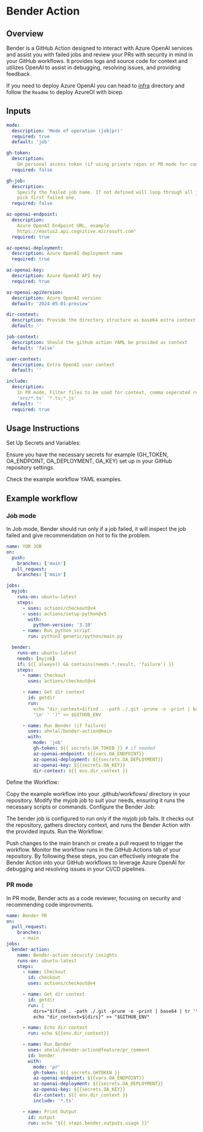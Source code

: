 # Bender Action

## Overview

Bender is a GitHub Action designed to interact with Azure OpenAI services and
assist you with failed jobs and review your PRs with security in mind in your
GitHub workflows. It provides logs and source code for context and utilizes
OpenAI to assist in debugging, resolving issues, and providing feedback.

If you need to deploy Azure OpenAI you can head to [infra](/infra) directory and
follow the `Readme` to deploy AzureOI with bicep.

## Inputs

```yml
mode:
  description: 'Mode of operation (job|pr)'
  required: true
  default: 'job'

gh-token:
  description:
    GH personal access token (if using private repos or PR mode for commenting
  required: false

gh-job:
  description:
    Specify the failed job name. If not defined will loop through all job and
    pick first failed one.
  required: false

az-openai-endpoint:
  description:
    Azure OpenAI Endpoint URL, example
    https://eastus2.api.cognitive.microsoft.com"
  required: true

az-openai-deployment:
  description: Azure OpenAI deployment name
  required: true

az-openai-key:
  description: Azure OpenAI API Key
  required: true

az-openai-apiVersion:
  description: Azure OpenAI version
  default: '2024-05-01-preview'

dir-context:
  description: Provide the directory structure as base64 extra context
  default: ''

job-context:
  description: Should the github action YAML be provided as context
  default: 'false'

user-context:
  description: Extra OpenAI user context
  default: ''

include:
  description:
    In PR mode, Filter files to be used for context, comma seperated regex i.e.
    'src/*.ts' '*.ts;*.js'
  default: ''
  required: true
```

## Usage Instructions

Set Up Secrets and Variables:

Ensure you have the necessary secrets for example (GH_TOKEN, OA_ENDPOINT,
OA_DEPLOYMENT, OA_KEY) set up in your GitHub repository settings.

Check the example workflow YAML examples.

## Example workflow

### Job mode

In Job mode, Bender should run only if a job failed, it will inspect the job
failed and give recommendation on hot to fix the problem.

```YAML
name: YOR JOB
on:
  push:
    branches: ['main']
  pull_request:
    branches: ['main']

jobs:
  myjob:
    runs-on: ubuntu-latest
    steps:
      - uses: actions/checkout@v4
      - uses: actions/setup-python@v5
        with:
          python-version: '3.10'
      - name: Run python script
        run: python3 generic/python/main.py

  bender:
    runs-on: ubuntu-latest
    needs: [myjob]
    if: ${{ always() && contains(needs.*.result, 'failure') }}
    steps:
      - name: Checkout
        uses: actions/checkout@v4

      - name: Get dir context
        id: getdir
        run:
          echo "dir_context=$(find . -path ./.git -prune -o -print | base64 | tr
          '\n' ' ')" >> $GITHUB_ENV

      - name: Run Bender (if failure)
        uses: ahelal/bender-action@main
        with:
          mode: 'job'
          gh-token: ${{ secrets.GH_TOKEB }} # if needed
          az-openai-endpoint: ${{vars.OA_ENDPOINT}}
          az-openai-deployment: ${{secrets.OA_DEPLOYMENT}}
          az-openai-key: ${{secrets.OA_KEY}}
          dir-context: ${{ env.dir_context }}
```

Define the Workflow:

Copy the example workflow into your .github/workflows/ directory in your
repository. Modify the myjob job to suit your needs, ensuring it runs the
necessary scripts or commands. Configure the Bender Job:

The bender job is configured to run only if the myjob job fails. It checks out
the repository, gathers directory context, and runs the Bender Action with the
provided inputs. Run the Workflow:

Push changes to the main branch or create a pull request to trigger the
workflow. Monitor the workflow runs in the GitHub Actions tab of your
repository. By following these steps, you can effectively integrate the Bender
Action into your GitHub workflows to leverage Azure OpenAI for debugging and
resolving issues in your CI/CD pipelines.

### PR mode

In PR mode, Bender acts as a code reviewer, focusing on security and
recommending code improvments.

```YAML
name: Bender PR
on:
  pull_request:
    branches:
      - main
jobs:
  bender-action:
    name: Bender-action security insights
    runs-on: ubuntu-latest
    steps:
      - name: Checkout
        id: checkout
        uses: actions/checkout@v4

      - name: Get dir context
        id: getdir
        run: |
          dirs="$(find . -path ./.git -prune -o -print | base64 | tr '\n' ' ')"
          echo "dir_context=${dirs}" >> "$GITHUB_ENV"

      - name: Echo dir context
        run: echo ${{env.dir_context}}

      - name: Run Bender
        uses: ahelal/bender-action@feature/pr_comment
        id: bender
        with:
          mode: 'pr'
          gh-token: ${{ secrets.GHTOKEN }}
          az-openai-endpoint: ${{vars.OA_ENDPOINT}}
          az-openai-deployment: ${{secrets.OA_DEPLOYMENT}}
          az-openai-key: ${{secrets.OA_KEY}}
          dir-context: ${{ env.dir_context }}
          include: '*.ts'

      - name: Print Output
        id: output
        run: echo "${{ steps.bender.outputs.usage }}"
```
